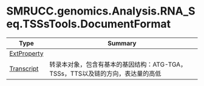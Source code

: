 ﻿
# SMRUCC.genomics.Analysis.RNA_Seq.TSSsTools.DocumentFormat

|Type|Summary|
|----|-------|
|[ExtProperty](./ExtProperty.md)||
|[Transcript](./Transcript.md)|转录本对象，包含有基本的基因结构：ATG-TGA，TSSs，TTS以及链的方向，表达量的高低|

